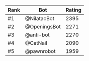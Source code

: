 Rank|Bot|Rating
---|---|---
#1|@NilatacBot|2395
#2|@OpeningsBot|2271
#3|@anti-bot|2270
#4|@CatNail|2090
#5|@pawnrobot|1959
